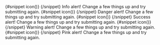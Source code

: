 <Alert rounded={false} divclass="border-t-4">
  {#snippet icon()}
  <InfoCircleSolid class="w-4 h-4" />
  {/snippet}
  <span class="font-medium">Info alert!</span>
  Change a few things up and try submitting again.
</Alert>
<Alert color="red" rounded={false} divclass="border-t-4">
  {#snippet icon()}
  <InfoCircleSolid class="w-4 h-4" />
  {/snippet}
  <span class="font-medium">Danger alert!</span>
  Change a few things up and try submitting again.
</Alert>
<Alert color="green" rounded={false} divclass="border-t-4">
  {#snippet icon()}
  <InfoCircleSolid class="w-4 h-4" />
  {/snippet}
  <span class="font-medium">Success alert!</span>
  Change a few things up and try submitting again.
</Alert>
<Alert color="yellow" rounded={false} divclass="border-t-4">
  {#snippet icon()}
  <InfoCircleSolid class="w-4 h-4" />
  {/snippet}
  <span class="font-medium">Warning alert!</span>
  Change a few things up and try submitting again.
</Alert>
<Alert color="pink" rounded={false} divclass="border-t-4 flex-row-reverse">
  {#snippet icon()}
  <InfoCircleSolid class="w-4 h-4" />
  {/snippet}
  <span class="font-medium">Pink alert!</span>
  Change a few things up and try submitting again.
</Alert>